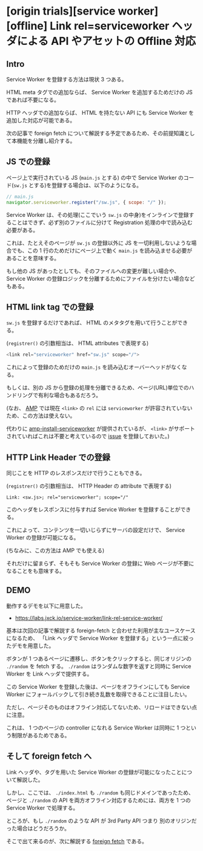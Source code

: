 # [origin trials][service worker][offline] Link rel=serviceworker ヘッダによる API やアセットの Offline 対応

## Intro

Service Worker を登録する方法は現状 3 つある。

HTML meta タグでの追加ならば、 Service Worker を追加するためだけの JS であれば不要になる。

HTTP ヘッダでの追加ならば、 HTML を持たない API にも Service Worker を追加した対応が可能である。

次の記事で foreign fetch について解説する予定であるため、その前提知識として本機能を分離し紹介する。


## JS での登録

ページ上で実行されている JS (`main.js` とする) の中で Service Worker のコード(`sw.js` とする)を登録する場合は、以下のようになる。


```js
// main.js
navigator.serviceworker.register("/sw.js", { scope: "/" });
```

Service Worker は、その処理(ここでいう `sw.js` の中身)をインラインで登録することはできず、必ず別のファイルに分けて Registration 処理の中で読み込む必要がある。

これは、たとえそのページが `sw.js` の登録以外に JS を一切利用しないような場合でも、この 1 行のためだけにページ上で動く `main.js` を読み込ませる必要があることを意味する。

もし他の JS があったとしても、そのファイルへの変更が難しい場合や、 Service Worker の登録ロジックを分離するためにファイルを分けたい場合などもある。


## HTML link tag での登録

`sw.js` を登録するだけであれば、 HTML のメタタグを用いて行うことができる。

(`registrer()` の引数相当は、 HTML attributes で表現する)


```js
<link rel="serviceworker" href="sw.js" scope="/">
```

これによって登録のためだけの `main.js` を読み込むオーバーヘッドがなくなる。

もしくは、別の JS から登録の処理を分離できるため、ページ(URL)単位でのハンドリングで有利な場合もあるだろう。

(なお、 [AMP](https://blog.jxck.io/entries/2016-02-01/amp-html.html) では現在 `<link>` の `rel` には `serviceworker` が許容されていないため、この方法は使えない。

代わりに [amp-install-serviceworker](https://www.ampproject.org/docs/reference/components/amp-install-serviceworker) が提供されているが、 `<link>` がサポートされていればこれは不要と考えているので [issue](https://github.com/ampproject/amphtml/issues/6601) を登録しておいた。)


## HTTP Link Header での登録

同じことを HTTP のレスポンスだけで行うこともできる。

(`registrer()` の引数相当は、 HTTP Header の attribute で表現する)


```http
Link: <sw.js>; rel="serviceworker"; scope="/"
```

このヘッダをレスポンスに付与すれば Service Worker を登録することができる。

これによって、コンテンツを一切いじらずにサーバの設定だけで、 Service Worker の登録が可能になる。

(ちなみに、この方法は AMP でも使える)

それだけに留まらず、そもそも Service Worker の登録に Web ページが不要になることをも意味する。


## DEMO

動作するデモを以下に用意した。

- <https://labs.jxck.io/service-worker/link-rel-service-worker/>

基本は次回の記事で解説する foreign-fetch と合わせた利用が主なユースケースになるため、 「Link ヘッダで Service Worker を登録する」という一点に絞ったデモを用意した。

ボタンが 1 つあるページに遷移し、ボタンをクリックすると、同じオリジンの `./random` を fetch する。 `./random` はランダムな数字を返すと同時に Service Worker を Link ヘッダで提供する。

この Service Worker を登録した後は、ページをオフラインにしても Service Worker にフォールバックして引き続き乱数を取得できることに注目したい。

ただし、ページそのものはオフライン対応してないため、リロードはできない点に注意。

これは、 1 つのページの controller になれる Service Worker は同時に 1 つという制限があるためである。


## そして foreign fetch へ

Link ヘッダや、タグを用いた Service Worker の登録が可能になったことについて解説した。

しかし、ここでは、 `./index.html` も `./random` も同じドメインであったため、ページと `./random` の API を両方オフライン対応するためには、両方を 1 つの Service Worker で処理する。

ところが、もし `./random` のような API が 3rd Party API つまり 別のオリジンだった場合はどうだろうか。

そこで出て来るのが、次に解説する [foreign fetch](https://blog.jxck.io/entries/2016-12-12/foreign-fetch.html) である。
